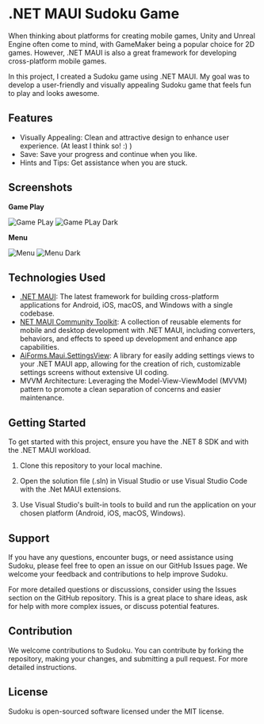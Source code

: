 # .NET MAUI Sudoku Game

When thinking about platforms for creating mobile games, Unity and Unreal Engine often come to mind, with GameMaker being a popular choice for 2D games. However, .NET MAUI is also a great framework for developing cross-platform mobile games.

In this project, I created a Sudoku game using .NET MAUI. My goal was to develop a user-friendly and visually appealing Sudoku game that feels fun to play and looks awesome.

## Features

- Visually Appealing: Clean and attractive design to enhance user experience. (At least I think so! :) )
- Save: Save your progress and continue when you like.
- Hints and Tips: Get assistance when you are stuck.

## Screenshots

**Game Play**

![Game PLay](Screenshots/GamePlay.jpeg "Game Play")
![Game PLay Dark](Screenshots/GamePlayDark.jpeg "Game Play Dark")

**Menu**

![Menu](Screenshots/Menu.jpeg "Sudoku Menu")
![Menu Dark](Screenshots/MenuDark.jpeg "Sudoku Menu Dark")

## Technologies Used

- [.NET MAUI](https://github.com/dotnet/maui): The latest framework for building cross-platform applications for Android, iOS, macOS, and Windows with a single codebase.
- [NET MAUI Community Toolkit](https://github.com/CommunityToolkit/Maui): A collection of reusable elements for mobile and desktop development with .NET MAUI, including converters, behaviors, and effects to speed up development and enhance app capabilities.
- [AiForms.Maui.SettingsView](https://github.com/muak/AiForms.Maui.SettingsView): A library for easily adding settings views to your .NET MAUI app, allowing for the creation of rich, customizable settings screens without extensive UI coding.
- MVVM Architecture: Leveraging the Model-View-ViewModel (MVVM) pattern to promote a clean separation of concerns and easier maintenance.

## Getting Started

To get started with this project, ensure you have the .NET 8 SDK and with the .NET MAUI workload.

1. Clone this repository to your local machine.

2. Open the solution file (.sln) in Visual Studio or use Visual Studio Code with the .Net MAUI extensions.

3. Use Visual Studio's built-in tools to build and run the application on your chosen platform (Android, iOS, macOS, Windows).

## Support

If you have any questions, encounter bugs, or need assistance using Sudoku, please feel free to open an issue on our GitHub Issues page. We welcome your feedback and contributions to help improve Sudoku.

For more detailed questions or discussions, consider using the Issues section on the GitHub repository. This is a great place to share ideas, ask for help with more complex issues, or discuss potential features.

## Contribution

We welcome contributions to Sudoku. You can contribute by forking the repository, making your changes, and submitting a pull request. For more detailed instructions.

## License

Sudoku is open-sourced software licensed under the MIT license.